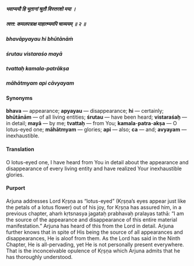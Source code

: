 ##### भवाप्ययौ हि भूतानां श्रुतौ विस्तरशो मया ।
##### त्वत्त: कमलपत्राक्ष माहात्म्यमपि चाव्ययम् ॥ २ ॥

##### bhavāpyayau hi bhūtānāṁ
##### śrutau vistaraśo mayā
##### tvattaḥ kamala-patrākṣa
##### māhātmyam api cāvyayam

#### Synonyms

**bhava** — appearance; **apyayau** — disappearance; **hi** — certainly; **bhūtānām** — of all living entities; **śrutau** — have been heard; **vistaraśaḥ** — in detail; **mayā** — by me; **tvattaḥ** — from You; **kamala**-**patra**-**akṣa** — O lotus-eyed one; **māhātmyam** — glories; **api** — also; **ca** — and; **avyayam** — inexhaustible.

#### Translation

O lotus-eyed one, I have heard from You in detail about the appearance and disappearance of every living entity and have realized Your inexhaustible glories.

#### Purport

Arjuna addresses Lord Kṛṣṇa as “lotus-eyed” (Kṛṣṇa’s eyes appear just like the petals of a lotus flower) out of his joy, for Kṛṣṇa has assured him, in a previous chapter, ahaṁ kṛtsnasya jagataḥ prabhavaḥ pralayas tathā: “I am the source of the appearance and disappearance of this entire material manifestation.” Arjuna has heard of this from the Lord in detail. Arjuna further knows that in spite of His being the source of all appearances and disappearances, He is aloof from them. As the Lord has said in the Ninth Chapter, He is all-pervading, yet He is not personally present everywhere. That is the inconceivable opulence of Kṛṣṇa which Arjuna admits that he has thoroughly understood.